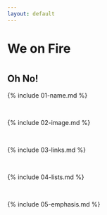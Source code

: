 ```yaml
---
layout: default
---
```

# <h1> We on Fire</h1>
# <h2> Oh No!</h2>
{% include 01-name.md %}

<br>

{% include 02-image.md %}

<br>

{% include 03-links.md %}

<br>

{% include 04-lists.md %}

<br>

{% include 05-emphasis.md %}